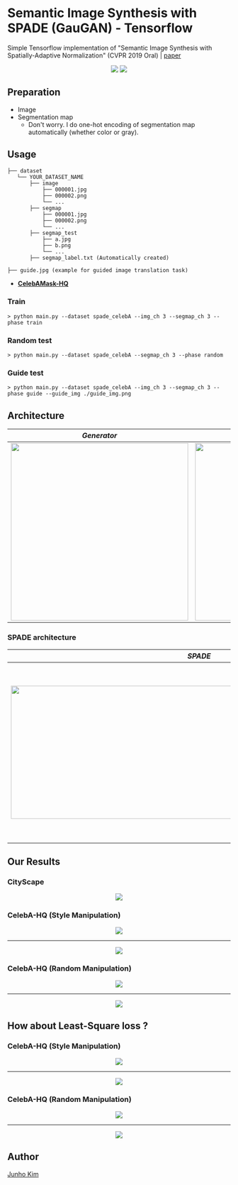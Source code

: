 # Semantic Image Synthesis with SPADE (GauGAN) - Tensorflow

Simple Tensorflow implementation of "Semantic Image Synthesis with Spatially-Adaptive Normalization" (CVPR 2019 Oral) | [paper](https://arxiv.org/abs/1903.07291)

<div align="center">
  <img src="https://nvlabs.github.io/SPADE/images/treepond.gif">
  <img src="https://nvlabs.github.io/SPADE/images/ocean.gif">
</div>

## Preparation
* Image
* Segmentation map
  * Don't worry. I do one-hot encoding of segmentation map automatically (whether color or gray).

## Usage
```
├── dataset
   └── YOUR_DATASET_NAME
       ├── image
           ├── 000001.jpg 
           ├── 000002.png
           └── ...
       ├── segmap
           ├── 000001.jpg
           ├── 000002.png
           └── ...
       ├── segmap_test
           ├── a.jpg 
           ├── b.png
           └── ...
       ├── segmap_label.txt (Automatically created) 
       
├── guide.jpg (example for guided image translation task)
```
* **[CelebAMask-HQ](https://github.com/switchablenorms/CelebAMask-HQ)**

### Train
```
> python main.py --dataset spade_celebA --img_ch 3 --segmap_ch 3 --phase train 
```

### Random test
```
> python main.py --dataset spade_celebA --segmap_ch 3 --phase random
```

### Guide test
```
> python main.py --dataset spade_celebA --img_ch 3 --segmap_ch 3 --phase guide --guide_img ./guide_img.png
```

## Architecture
*Generator* | *Image Encoder* | *Discriminator* | *All-in-one* |
:---: | :---: | :---: | :---: |
<img src = './assets/generator.png' width = '400px' height = '400px'> | <img src = './assets/image_encoder.png' width = '400px' height = '400px'> | <img src = './assets/discriminator.png' width = '350px' height = '350px'> | <img src = './assets/architecture.png' width = '400px' height = '400px'> |

### SPADE architecture
*SPADE* | *SPADE Residual Block* | 
:---: | :---: |
<img src = './assets/spade.png' width = '850px' height = '300px'> | <img src = './assets/spade_resblock.png' width = '500px' height = '400px'> |

## Our Results 
### CityScape
<div align="center">
  <img src="./assets/result_img/cityscape_hinge.png">
</div>

### CelebA-HQ (Style Manipulation)
<div align="center">
  <img src="./assets/result_img/women_hinge.png">
</div>

---

<div align="center">
  <img src="./assets/result_img/men_hinge.png">
</div>


### CelebA-HQ (Random Manipulation)
<div align="center">
  <img src="./assets/result_img/women_random_hinge.png">
</div>

---

<div align="center">
  <img src="./assets/result_img/men_random_hinge.png">
</div>

## How about Least-Square loss ?
### CelebA-HQ (Style Manipulation)
<div align="center">
  <img src="./assets/result_img/women_lsgan.png">
</div>

---

<div align="center">
  <img src="./assets/result_img/men_lsgan.png">
</div>


### CelebA-HQ (Random Manipulation)
<div align="center">
  <img src="./assets/result_img/women_random_lsgan.png">
</div>

---

<div align="center">
  <img src="./assets/result_img/men_random_lsgan.png">
</div>

## Author
[Junho Kim](bit.ly/jhkim_ai)

